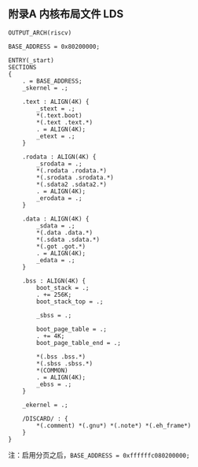 ## 附录A 内核布局文件 LDS



```x86asm,editable
OUTPUT_ARCH(riscv)

BASE_ADDRESS = 0x80200000;

ENTRY(_start)
SECTIONS
{
    . = BASE_ADDRESS;
    _skernel = .;

    .text : ALIGN(4K) {
        _stext = .;
        *(.text.boot)
        *(.text .text.*)
        . = ALIGN(4K);
        _etext = .;
    }

    .rodata : ALIGN(4K) {
        _srodata = .;
        *(.rodata .rodata.*)
        *(.srodata .srodata.*)
        *(.sdata2 .sdata2.*)
        . = ALIGN(4K);
        _erodata = .;
    }

    .data : ALIGN(4K) {
        _sdata = .;
        *(.data .data.*)
        *(.sdata .sdata.*)
        *(.got .got.*)
        . = ALIGN(4K);
        _edata = .;
    }

    .bss : ALIGN(4K) {
        boot_stack = .;
        . += 256K;
        boot_stack_top = .;

        _sbss = .;

        boot_page_table = .;
        . += 4K;
        boot_page_table_end = .;

        *(.bss .bss.*)
        *(.sbss .sbss.*)
        *(COMMON)
        . = ALIGN(4K);
        _ebss = .;
    }

    _ekernel = .;

    /DISCARD/ : {
        *(.comment) *(.gnu*) *(.note*) *(.eh_frame*)
    }
}
```

注：启用分页之后，`BASE_ADDRESS = 0xffffffc080200000;`





<script src="https://utteranc.es/client.js"
        repo="OSLearning365/blog-issues"
        issue-term="pathname"
        theme="github-light"
        crossorigin="anonymous"
        async>
</script>
